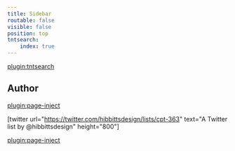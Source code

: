 ```yaml
---
title: Sidebar
routable: false
visible: false
position: top
tntsearch:
    index: true
---
```


[plugin:tntsearch](/search)

## Author

[plugin:page-inject](/author)

[twitter url="https://twitter.com/hibbittsdesign/lists/cpt-363" text="A Twitter list by @hibbittsdesign" height="800"]

[plugin:page-inject](/embedlycard)
